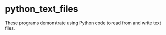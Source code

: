 # python_text_files
These programs demonstrate using Python code to read from and write text files.

